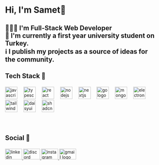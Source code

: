 <h1 align="left">Hi, I'm Samet👋</h1>

###

<div id="toc">
  <ul style="list-style: none">
    <summary>
      <h2 align="left">🙋🏻‍♂️ I'm Full-Stack Web Developer<br>📖 I'm currently a first year university student on Turkey.<br>ℹ️ I publish my projects as a source of ideas for the community.</h2>
    </summary>
  </ul>
</div>

###

<h2 align="left">Tech Stack 🌱</h2>

###

<div align="left">
  <img src="https://cdn.jsdelivr.net/gh/devicons/devicon/icons/javascript/javascript-plain.svg" height="40" alt="javascript logo"  />
  <img width="12" />
  <img src="https://cdn.jsdelivr.net/gh/devicons/devicon/icons/typescript/typescript-plain.svg" height="40" alt="typescript logo"  />
  <img width="12" />
  <img src="https://cdn.jsdelivr.net/gh/devicons/devicon/icons/react/react-original.svg" height="40" alt="react logo"  />
  <img width="12" />
  <img src="https://cdn.simpleicons.org/nodedotjs/339933" height="40" alt="nodejs logo"  />
  <img width="12" />
  <img src="https://cdn.jsdelivr.net/gh/devicons/devicon/icons/nextjs/nextjs-original.svg" height="40" alt="nextjs logo"  />
  <img width="12" />
  <img src="https://cdn.jsdelivr.net/gh/devicons/devicon/icons/go/go-original-wordmark.svg" height="40" alt="go logo"  />
  <img width="12" />
  <img src="https://cdn.jsdelivr.net/gh/devicons/devicon/icons/mongodb/mongodb-original.svg" height="40" alt="mongodb logo"  />
  <img width="12" />
  <img src="https://cdn.jsdelivr.net/gh/devicons/devicon/icons/electron/electron-original.svg" height="40" alt="electron logo"  />
  <img width="12" />
  <img src="https://cdn.simpleicons.org/tailwindcss/06B6D4" height="40" alt="tailwindcss logo"  />
  <img width="12" />
  <img src="https://avatars.githubusercontent.com/u/76870092" height="40" alt="daisyui logo"  />
  <img width="12" />
  <img src="https://avatars.githubusercontent.com/u/139895814" height="40" alt="shadcnui logo"  />
</div>

###

<br clear="both">

<h2 align="left">Social 📱</h2>

###

<div align="left">
  <a href="https://www.linkedin.com/in/sametozturk61" target="_blank">
    <img src="https://raw.githubusercontent.com/maurodesouza/profile-readme-generator/master/src/assets/icons/social/linkedin/default.svg" width="55" height="35" alt="linkedin logo"  />
  </a>
  <a href="http://discordapp.com/users/984127106793496576" target="_blank">
    <img src="https://raw.githubusercontent.com/maurodesouza/profile-readme-generator/master/src/assets/icons/social/discord/default.svg" width="55" height="35" alt="discord logo"  />
  </a>
  <a href="https://instagram.com/sametozturkk._" target="_blank">
    <img src="https://raw.githubusercontent.com/maurodesouza/profile-readme-generator/master/src/assets/icons/social/instagram/default.svg" width="55" height="35" alt="instagram logo"  />
  </a>
  <a href="mailto:sametozturk1881@gmail.com" target="_blank">
    <img src="https://raw.githubusercontent.com/maurodesouza/profile-readme-generator/master/src/assets/icons/social/gmail/default.svg" width="55" height="35" alt="gmail logo"  />
  </a>
</div>

###